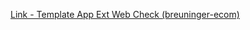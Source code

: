 [Link - Template App Ext Web Check (breuninger-ecom)](https://github.com/breuninger-ecom/http_extend)
